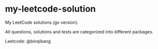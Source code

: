 # my-leetcode-solution

My LeetCode solutions (go version).

All questions, solutions and tests are categorized into different packages.

Leetcode: @binqibang